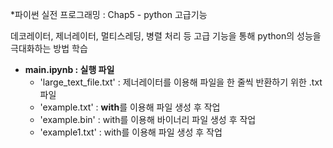 *파이썬 실전 프로그래밍 : Chap5 - python 고급기능

데코레이터, 제너레이터, 멀티스레딩, 병렬 처리 등 고급 기능을 통해 python의 성능을 극대화하는 방법 학습

- **main.ipynb : 실행 파일**
  - 'large_text_file.txt' : 제너레이터를 이용해 파일을 한 줄씩 반환하기 위한 .txt 파일
  - 'example.txt' : **with**를 이용해 파일 생성 후 작업
  - 'example.bin' : with를 이용해 바이너리 파일 생성 후 작업
  - 'example1.txt' : with를 이용해 파일 생성 후 작업
